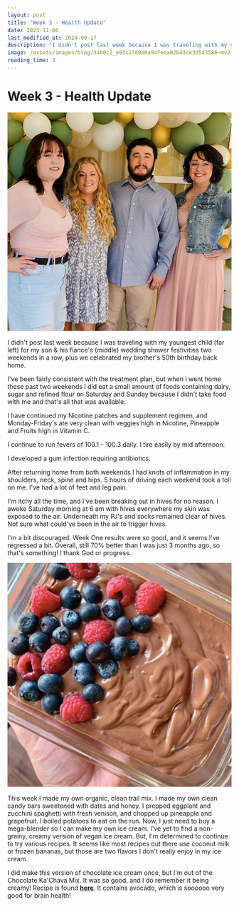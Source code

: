 ```yaml
---
layout: post
title: "Week 3 - Health Update"
date: 2023-11-06
last_modified_at: 2024-09-17
description: "I didn't post last week because I was traveling with my youngest child (far left) for my son & his fiance's (middle) wedding shower festivities two weekends in a row, plus we cele…"
image: /assets/images/blog/3400c2_e93c17d0b0a947eea02b43ce3d543586~mv2.png
reading_time: 3
---
```

# Week 3 - Health Update 
![ree](/assets/images/blog/3400c2_e93c17d0b0a947eea02b43ce3d543586~mv2.png)

I didn't post last week because I was traveling with my youngest child (far left) for my son & his fiance's (middle) wedding shower festivities two weekends in a row, plus we celebrated my brother's 50th birthday back home.

I've been fairly consistent with the treatment plan, but when I went home these past two weekends I did eat a small amount of foods containing dairy, sugar and refined flour on Saturday and Sunday because I didn't take food with me and that's all that was available.

I have continued my Nicotine patches and supplement regimen, and Monday-Friday's ate very clean with veggies high in Nicotine, Pineapple and Fruits high in Vitamin C.

I continue to run fevers of 100.1 - 100.3 daily. I tire easily by mid afternoon.

I developed a gum infection requiring antibiotics.

After returning home from both weekends I had knots of inflammation in my shoulders, neck, spine and hips. 5 hours of driving each weekend took a toll on me. I've had a lot of feet and leg pain.

I'm itchy all the time, and I've been breaking out in hives for no reason. I awoke Saturday morning at 6 am with hives everywhere my skin was exposed to the air. Underneath my PJ's and socks remained clear of hives. Not sure what could've been in the air to trigger hives.

I'm a bit discouraged. Week One results were so good, and it seems I've regressed a bit. Overall, still 70% better than I was just 3 months ago, so that's something! I thank God or progress.

![ree](/assets/images/blog/3400c2_2b1f4ec350ee486d8d71bc0edc5358f0~mv2.png)

This week I made my own organic, clean trail mix. I made my own clean candy bars sweetened with dates and honey. I prepped eggplant and zucchini spaghetti with fresh venison, and chopped up pineapple and grapefruit. I boiled potatoes to eat on the run. Now, I just need to buy a mega-blender so I can make my own ice cream. I've yet to find a non-grainy, creamy version of vegan ice cream. But, I'm determined to continue to try various recipes. It seems like most recipes out there use coconut milk or frozen bananas, but those are two flavors I don't really enjoy in my ice cream.

I did make this version of chocolate ice cream once, but I'm out of the Chocolate Ka'Chava Mix. It was so good, and I do remember it being creamy! Recipe is found [**here**](https://www.kachava.com/blogs/recipes-new/avocado-date-ice-cream?nbt=nb%3Aadwords%3Ax%3A19338196530%3A%3A&nb_adtype=&nb_kwd=&nb_ti=&nb_mi=&nb_pc=&nb_pi=&nb_ppi=&nb_placement=&nb_si={sourceid}&nb_li_ms=&nb_lp_ms=&nb_fii=&nb_ap=&nb_mt=&gclid=Cj0KCQiAuqKqBhDxARIsAFZELmKhntKojln4Uz8hpzMNjXzpUHaET9EhyseI6F5LfTo_bTpkuzY5ex4aApccEALw_wcB). It contains avocado, which is soooooo very good for brain health!
